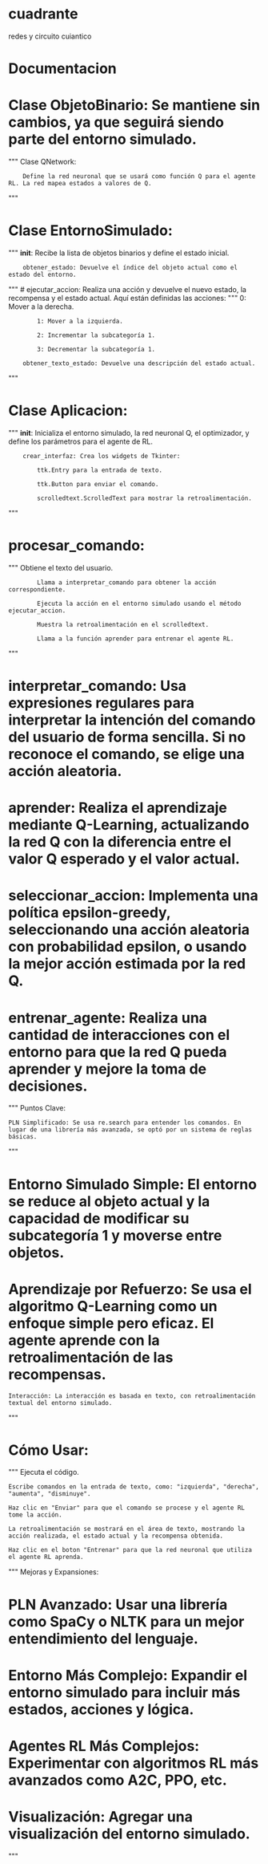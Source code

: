 # cuadrante
redes y circuito cuiantico
# Documentacion
   # Clase ObjetoBinario: Se mantiene sin cambios, ya que seguirá siendo parte del entorno simulado.
"""
    Clase QNetwork:

        Define la red neuronal que se usará como función Q para el agente RL. La red mapea estados a valores de Q.
"""
  #  Clase EntornoSimulado:
"""
        __init__: Recibe la lista de objetos binarios y define el estado inicial.

        obtener_estado: Devuelve el índice del objeto actual como el estado del entorno.
"""
       # ejecutar_accion: Realiza una acción y devuelve el nuevo estado, la recompensa y el estado actual. Aquí están definidas las acciones:
"""
            0: Mover a la derecha.

            1: Mover a la izquierda.

            2: Incrementar la subcategoría 1.

            3: Decrementar la subcategoría 1.

        obtener_texto_estado: Devuelve una descripción del estado actual.
"""
  #  Clase Aplicacion:
"""
        __init__: Inicializa el entorno simulado, la red neuronal Q, el optimizador, y define los parámetros para el agente de RL.

        crear_interfaz: Crea los widgets de Tkinter:

            ttk.Entry para la entrada de texto.

            ttk.Button para enviar el comando.

            scrolledtext.ScrolledText para mostrar la retroalimentación.
"""
  #      procesar_comando:
"""
            Obtiene el texto del usuario.

            Llama a interpretar_comando para obtener la acción correspondiente.

            Ejecuta la acción en el entorno simulado usando el método ejecutar_accion.

            Muestra la retroalimentación en el scrolledtext.

            Llama a la función aprender para entrenar el agente RL.
"""
   #     interpretar_comando: Usa expresiones regulares para interpretar la intención del comando del usuario de forma sencilla. Si no reconoce el comando, se elige una acción aleatoria.

   #     aprender: Realiza el aprendizaje mediante Q-Learning, actualizando la red Q con la diferencia entre el valor Q esperado y el valor actual.

   #    seleccionar_accion: Implementa una política epsilon-greedy, seleccionando una acción aleatoria con probabilidad epsilon, o usando la mejor acción estimada por la red Q.

   #    entrenar_agente: Realiza una cantidad de interacciones con el entorno para que la red Q pueda aprender y mejore la toma de decisiones.
"""
Puntos Clave:

    PLN Simplificado: Se usa re.search para entender los comandos. En lugar de una librería más avanzada, se optó por un sistema de reglas básicas.
"""
  #  Entorno Simulado Simple: El entorno se reduce al objeto actual y la capacidad de modificar su subcategoría 1 y moverse entre objetos.

  #  Aprendizaje por Refuerzo: Se usa el algoritmo Q-Learning como un enfoque simple pero eficaz. El agente aprende con la retroalimentación de las recompensas.

    Interacción: La interacción es basada en texto, con retroalimentación textual del entorno simulado.
"""
# Cómo Usar:
"""
    Ejecuta el código.

    Escribe comandos en la entrada de texto, como: "izquierda", "derecha", "aumenta", "disminuye".

    Haz clic en "Enviar" para que el comando se procese y el agente RL tome la acción.

    La retroalimentación se mostrará en el área de texto, mostrando la acción realizada, el estado actual y la recompensa obtenida.

    Haz clic en el boton "Entrenar" para que la red neuronal que utiliza el agente RL aprenda.

"""
Mejoras y Expansiones:

  #  PLN Avanzado: Usar una librería como SpaCy o NLTK para un mejor entendimiento del lenguaje.

  #  Entorno Más Complejo: Expandir el entorno simulado para incluir más estados, acciones y lógica.

  #  Agentes RL Más Complejos: Experimentar con algoritmos RL más avanzados como A2C, PPO, etc.

  #  Visualización: Agregar una visualización del entorno simulado.
"""
